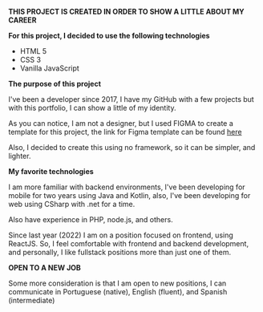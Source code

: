 **THIS PROJECT IS CREATED IN ORDER TO SHOW A LITTLE ABOUT MY CAREER**

**For this project, I decided to use the following technologies**
- HTML 5
- CSS 3
- Vanilla JavaScript

**The purpose of this project**

I've been a developer since 2017, I have my GitHub with a few projects but with this portfolio, I can show a little of my identity. 

As you can notice, I am not a designer, but I used FIGMA to create a template for this project, the link for Figma template can be found [here](https://www.figma.com/file/95sbqPe2t1avhMr8xfS3oy/my.portifolio?type=design&node-id=35%3A19&mode=design&t=49E6ErsiQrOPpbDz-1)

Also, I decided to create this using no framework, so it can be simpler, and lighter. 

**My favorite technologies**

I am more familiar with backend environments, I've been developing for mobile for two years using Java and Kotlin, also, I've been developing for web using CSharp with .net for a time.

Also have experience in PHP, node.js, and others.

Since last year (2022) I am on a position focused on frontend, using ReactJS. So, I feel comfortable with frontend  and backend development, and personally, I like fullstack positions more than just one of them. 

**OPEN TO A NEW JOB**

Some more consideration is that I am open to new positions, I can communicate in Portuguese (native), English (fluent), and Spanish (intermediate)